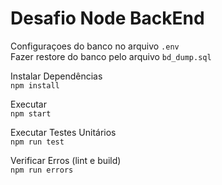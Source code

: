 # Desafio Node BackEnd

Configuraçoes do banco no arquivo `.env`<br>
Fazer restore do banco pelo arquivo `bd_dump.sql`

Instalar Dependências<br>
`npm install`

Executar<br>
`npm start`

Executar Testes Unitários<br>
`npm run test`

Verificar Erros (lint e build)<br>
`npm run errors`